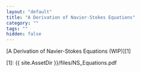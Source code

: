 ```yaml
---
layout: "default"
title: "A Derivation of Navier-Stokes Equations"
category: ""
tags: ""
hidden: false
---
```


[A Derivation of Navier-Stokes Equations (WIP)][1]


[1]: {{ site.AssetDir }}/files/NS_Equations.pdf
